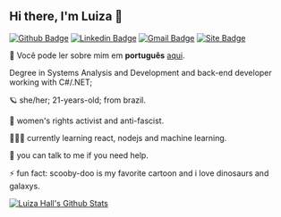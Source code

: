 ## Hi there, I'm Luiza 👋

<!--
[![Twitter Badge](https://img.shields.io/badge/-Twitter-1ca0f1?style=flat-square&labelColor=1ca0f1&logo=twitter&logoColor=white&link=https://twitter.com/lgdbittencourt)](https://twitter.com/luizarvm)
[![Site Badge](https://img.shields.io/badge/%20-site%20pessoal-blueviolet)](https://site/)
-->

[![Github Badge](https://img.shields.io/badge/-github-000?style=flat-square&logo=Github&logoColor=white&link=https://github.com/luizous)](https://github.com/luizous)
[![Linkedin Badge](https://img.shields.io/badge/-linkedin-blue?style=flat-square&logo=Linkedin&logoColor=white&link=https://www.linkedin.com/in/luizous/?locale=en_US)](https://www.linkedin.com/in/luizous/?locale=en_US)
[![Gmail Badge](https://img.shields.io/badge/-gmail-c14438?style=flat-square&logo=Gmail&logoColor=white&link=mailto:luizaruivoms@gmail.com)](mailto:luizaruivoms@gmail.com)
[![Site Badge](https://img.shields.io/badge/%20-lattes-lightgrey)](http://lattes.cnpq.br/1667735616723826)

🔡 Você pode ler sobre mim em <b>português</b> [aqui](https://github.com/luizous/luizous/blob/master/README.pt-br.md).

Degree in Systems Analysis and Development and back-end developer working with C#/.NET;

🪐 she/her; 21-years-old; from brazil.

🦾 women's rights activist and anti-fascist.

👩🏻‍💻 currently learning react, nodejs and machine learning.

💬 you can talk to me if you need help.

⚡ fun fact: scooby-doo is my favorite cartoon and i love dinosaurs and galaxys.


[![Luiza Hall's Github Stats](https://github-readme-stats.vercel.app/api?username=luizous)](https://github.com/anuraghazra/github-readme-stats)
